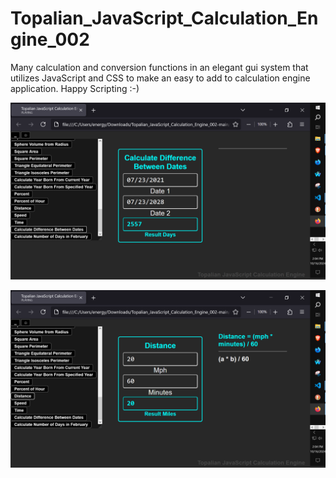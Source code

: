 # Topalian_JavaScript_Calculation_Engine_002
Many calculation and conversion functions in an elegant gui system that utilizes JavaScript and CSS to make an easy to add to calculation engine application. Happy Scripting :-)

![screenshot_001](https://github.com/ChristopherTopalian/Topalian_JavaScript_Calculation_Engine_002/blob/main/Topalian_JavaScript_Calculation_Engine/src/_instructions/screenshots/screenshot_001.PNG)  

![screenshot_001](https://github.com/ChristopherTopalian/Topalian_JavaScript_Calculation_Engine_002/blob/main/Topalian_JavaScript_Calculation_Engine/src/_instructions/screenshots/screenshot_002.PNG)
